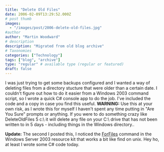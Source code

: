 ```yaml
---
title: "Delete Old Files"
date: 2006-02-09T13:29:52.000Z
# post thumb
images:
  - "/images/post/2006-delete-old-files.jpg"
#author
author: "Martin Woodward"
# description
description: "Migrated from old blog archive"
# Taxonomies
categories: ["Technology"]
tags: ["blog", "archive"]
type: "regular" # available type (regular or featured)
draft: false
---
```


I was just trying to get some backups configured and I wanted a way of deleting files from a directory stucture that were older than a certain date.  I couldn't figure out how to do it easier from a Windows 2003 command script, so I wrote a quick C# console app to do the job.  I've included the code and a copy in case you find this useful.  **WARNING:**  Use this at your own risk, as I wrote this for myself I haven't spent any time putting in "Are You Sure" prompts or anything.  If you were to do something crazy like DeleteOldFiles 5 c:\ it will delete any file on your C:\ drive that has not been written to in 5 days - including things in the Windows directory..

**Update:**  The second I posted this, I noticed the [ForFiles](http://technet2.microsoft.com/WindowsServer/en/Library/9660fea1-65c7-48cf-b466-204ba159381e1033.mspx) command in the Windows Server 2003 resource kit that works a bit like find on unix.  Hey ho, at least I wrote some C# code today.